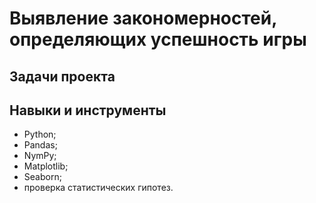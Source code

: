 # Выявление закономерностей, определяющих успешность игры

## Задачи проекта


## Навыки и инструменты
- Python;
- Pandas;
- NymPy;
- Matplotlib;
- Seaborn;
- проверка статистических гипотез.





